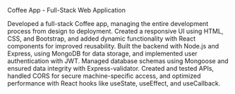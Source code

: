 Coffee App - Full-Stack Web Application

Developed a full-stack Coffee app, managing the entire development process from design to deployment. Created a responsive UI using HTML, CSS, and Bootstrap, and added dynamic functionality with React components for improved reusability. Built the backend with Node.js and Express, using MongoDB for data storage, and implemented user authentication with JWT. Managed database schemas using Mongoose and ensured data integrity with Express-validator. Created and tested APIs, handled CORS for secure machine-specific access, and optimized performance with React hooks like useState, useEffect, and useCallback.
